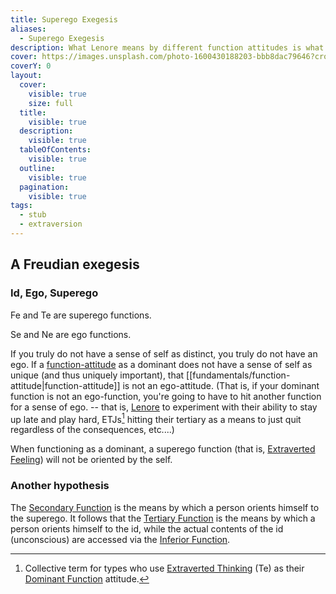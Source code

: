 ```yaml
---
title: Superego Exegesis
aliases:
  - Superego Exegesis
description: What Lenore means by different function attitudes is what Freud meant by id, ego, and superego.
cover: https://images.unsplash.com/photo-1600430188203-bbb8dac79646?crop=entropy&cs=srgb&fm=jpg&ixid=M3wxOTcwMjR8MHwxfHNlYXJjaHw5fHx0YXJvdHxlbnwwfHx8fDE3NDIzNDc4NjR8MA&ixlib=rb-4.0.3&q=85
coverY: 0
layout:
  cover:
    visible: true
    size: full
  title:
    visible: true
  description:
    visible: true
  tableOfContents:
    visible: true
  outline:
    visible: true
  pagination:
    visible: true
tags:
  - stub
  - extraversion
---
```


## A Freudian exegesis

### Id, Ego, Superego

Fe and Te are superego functions.

Se and Ne are ego functions.

If you truly do not have a sense of self as distinct, you truly do not have an ego. If a [function-attitude](/wiki/fundamentals/function-attitude) as a dominant does not have a sense of self as unique (and thus uniquely important), that [[fundamentals/function-attitude|function-attitude]] is not an ego-attitude. (That is, if your dominant function is not an ego-function, you're going to have to hit another function for a sense of ego. -- that is, [Lenore](/wiki) to experiment with their ability to stay up late and play hard, ETJs[^2] hitting their tertiary as a means to just quit regardless of the consequences, etc....)

When functioning as a dominant, a superego function (that is, [Extraverted Feeling](/wiki/function-attitude/attitudes/extraverted-feeling)) will not be oriented by the self.

### Another hypothesis

The [Secondary Function](/wiki/function-attitude/cognitive-stack/secondary-function) is the means by which a person orients himself to the superego. It follows that the [Tertiary Function](/wiki/function-attitude/cognitive-stack/tertiary-function) is the means by which a person orients himself to the id, while the actual contents of the id (unconscious) are accessed via the [Inferior Function](/wiki/inferior-function).

[^1]: Collective term for types who use [Extraverted Feeling](/wiki/function-attitude/attitudes/extraverted-feeling) (Fe) as their [Dominant Function](/wiki/dominant-function) attitude.

[^2]: Collective term for types who use [Extraverted Thinking](/wiki/function-attitude/attitudes/extraverted-thinking) (Te) as their [Dominant Function](/wiki/dominant-function) attitude.
